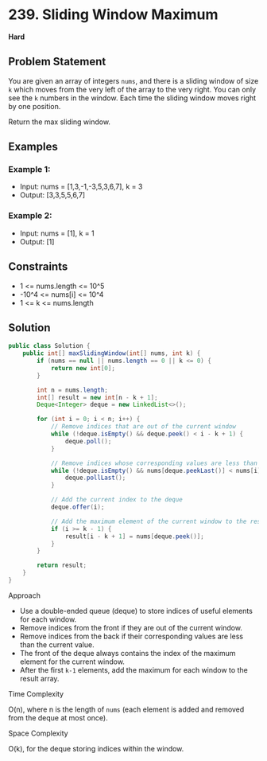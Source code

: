 # 239. Sliding Window Maximum
**Hard**

## Problem Statement
You are given an array of integers `nums`, and there is a sliding window of size `k` which moves from the very left of the array to the very right. You can only see the `k` numbers in the window. Each time the sliding window moves right by one position.

Return the max sliding window.

## Examples
### Example 1:
- Input: nums = [1,3,-1,-3,5,3,6,7], k = 3
- Output: [3,3,5,5,6,7]

### Example 2:
- Input: nums = [1], k = 1
- Output: [1]

## Constraints
- 1 <= nums.length <= 10^5
- -10^4 <= nums[i] <= 10^4
- 1 <= k <= nums.length

## Solution
```java
public class Solution {
	public int[] maxSlidingWindow(int[] nums, int k) {
		if (nums == null || nums.length == 0 || k <= 0) {
			return new int[0];
		}

		int n = nums.length;
		int[] result = new int[n - k + 1];
		Deque<Integer> deque = new LinkedList<>();

		for (int i = 0; i < n; i++) {
			// Remove indices that are out of the current window
			while (!deque.isEmpty() && deque.peek() < i - k + 1) {
				deque.poll();
			}

			// Remove indices whose corresponding values are less than nums[i]
			while (!deque.isEmpty() && nums[deque.peekLast()] < nums[i]) {
				deque.pollLast();
			}

			// Add the current index to the deque
			deque.offer(i);

			// Add the maximum element of the current window to the result
			if (i >= k - 1) {
				result[i - k + 1] = nums[deque.peek()];
			}
		}

		return result;
	}
}
```

Approach

- Use a double-ended queue (deque) to store indices of useful elements for each window.
- Remove indices from the front if they are out of the current window.
- Remove indices from the back if their corresponding values are less than the current value.
- The front of the deque always contains the index of the maximum element for the current window.
- After the first `k-1` elements, add the maximum for each window to the result array.

Time Complexity

O(n), where n is the length of `nums` (each element is added and removed from the deque at most once).

Space Complexity

O(k), for the deque storing indices within the window.
